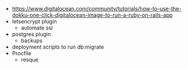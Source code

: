 - https://www.digitalocean.com/community/tutorials/how-to-use-the-dokku-one-click-digitalocean-image-to-run-a-ruby-on-rails-app
- letsencrypt plugin 
  + automate ssl 
- postgres plugin 
  + backups
- deployment scripts to run db:migrate
- Procfile 
  - resque
